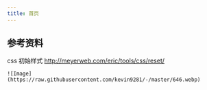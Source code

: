 ```yaml
---
title: 首页
---
```


## 参考资料
css 初始样式 http://meyerweb.com/eric/tools/css/reset/

```
![Image](https://raw.githubusercontent.com/kevin9281/-/master/646.webp)
```



